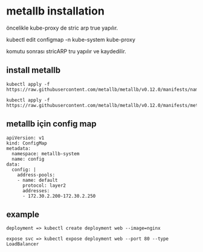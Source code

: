 # metallb installation

öncelikle kube-proxy de stric arp true yapılır.

kubectl edit configmap -n kube-system kube-proxy

komutu sonrası stricARP tru yapılır ve kaydedilir.

## install metallb

```
kubectl apply -f https://raw.githubusercontent.com/metallb/metallb/v0.12.0/manifests/namespace.yaml

kubectl apply -f https://raw.githubusercontent.com/metallb/metallb/v0.12.0/manifests/metallb.yaml
```

## metallb için config map

```
apiVersion: v1
kind: ConfigMap
metadata:
  namespace: metallb-system
  name: config
data:
  config: |
    address-pools:
    - name: default
      protocol: layer2
      addresses:
      - 172.30.2.200-172.30.2.250
```

## example

```deployment => kubectl create deployment web --image=nginx```

```expose svc => kubectl expose deployment web --port 80 --type LoadBalancer```
